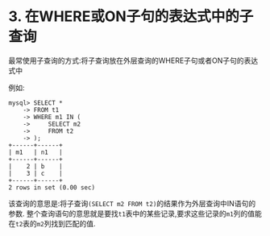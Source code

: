 # 3. 在WHERE或ON子句的表达式中的子查询

最常使用子查询的方式:将子查询放在外层查询的WHERE子句或者ON子句的表达式中

例如:

```
mysql> SELECT *
    -> FROM t1
    -> WHERE m1 IN (
    ->     SELECT m2
    ->     FROM t2
    -> );
+------+------+
| m1   | n1   |
+------+------+
|    2 | b    |
|    3 | c    |
+------+------+
2 rows in set (0.00 sec)
```

该查询的意思是:将子查询`(SELECT m2 FROM t2)`的结果作为外层查询中IN语句的参数.
整个查询语句的意思就是要找`t1`表中的某些记录,要求这些记录的`m1`列的值能在`t2`表的`m2`列找到匹配的值.
